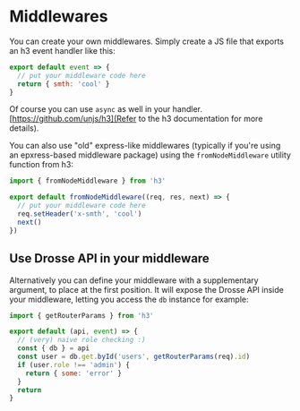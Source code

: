# Middlewares

You can create your own middlewares. Simply create a JS file that exports an
h3 event handler like this:

```js
export default event => {
  // put your middleware code here
  return { smth: 'cool' }
}
```

Of course you can use `async` as well in your handler.
[https://github.com/unjs/h3](Refer to the h3 documentation for more details).

You can also use "old" express-like middlewares (typically if you're using an
epxress-based middleware package) using the `fromNodeMiddleware` utility function
from h3:

```js
import { fromNodeMiddleware } from 'h3'

export default fromNodeMiddleware((req, res, next) => {
  // put your middleware code here
  req.setHeader('x-smth', 'cool')
  next()
})
```

## Use Drosse API in your middleware

Alternatively you can define your middleware with a supplementary argument,
to place at the first position. It will expose the Drosse API inside your
middleware, letting you access the `db` instance for example:

```js
import { getRouterParams } from 'h3'

export default (api, event) => {
  // (very) naive role checking :)
  const { db } = api
  const user = db.get.byId('users', getRouterParams(req).id)
  if (user.role !== 'admin') {
    return { some: 'error' }
  }
  return
}
```
